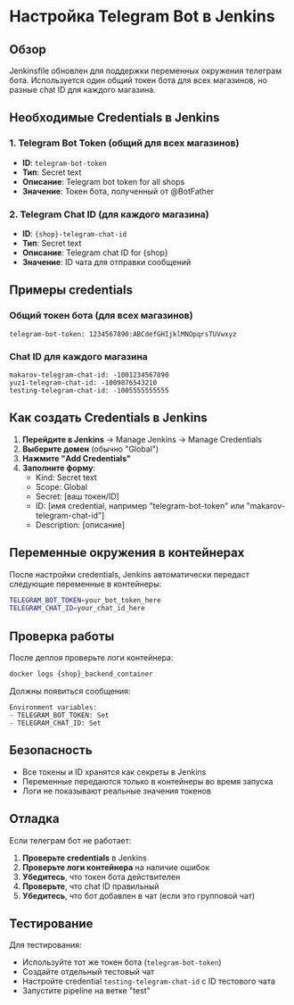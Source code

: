 # Настройка Telegram Bot в Jenkins

## Обзор

Jenkinsfile обновлен для поддержки переменных окружения телеграм бота. Используется один общий токен бота для всех магазинов, но разные chat ID для каждого магазина.

## Необходимые Credentials в Jenkins

### 1. Telegram Bot Token (общий для всех магазинов)

- **ID**: `telegram-bot-token`
- **Тип**: Secret text
- **Описание**: Telegram bot token for all shops
- **Значение**: Токен бота, полученный от @BotFather

### 2. Telegram Chat ID (для каждого магазина)

- **ID**: `{shop}-telegram-chat-id`
- **Тип**: Secret text
- **Описание**: Telegram chat ID for {shop}
- **Значение**: ID чата для отправки сообщений

## Примеры credentials

### Общий токен бота (для всех магазинов)

```
telegram-bot-token: 1234567890:ABCdefGHIjklMNOpqrsTUVwxyz
```

### Chat ID для каждого магазина

```
makarov-telegram-chat-id: -1001234567890
yuz1-telegram-chat-id: -1009876543210
testing-telegram-chat-id: -1005555555555
```

## Как создать Credentials в Jenkins

1. **Перейдите в Jenkins** → Manage Jenkins → Manage Credentials
2. **Выберите домен** (обычно "Global")
3. **Нажмите "Add Credentials"**
4. **Заполните форму**:
   - Kind: Secret text
   - Scope: Global
   - Secret: [ваш токен/ID]
   - ID: [имя credential, например "telegram-bot-token" или "makarov-telegram-chat-id"]
   - Description: [описание]

## Переменные окружения в контейнерах

После настройки credentials, Jenkins автоматически передаст следующие переменные в контейнеры:

```bash
TELEGRAM_BOT_TOKEN=your_bot_token_here
TELEGRAM_CHAT_ID=your_chat_id_here
```

## Проверка работы

После деплоя проверьте логи контейнера:

```bash
docker logs {shop}_backend_container
```

Должны появиться сообщения:

```
Environment variables:
- TELEGRAM_BOT_TOKEN: Set
- TELEGRAM_CHAT_ID: Set
```

## Безопасность

- Все токены и ID хранятся как секреты в Jenkins
- Переменные передаются только в контейнеры во время запуска
- Логи не показывают реальные значения токенов

## Отладка

Если телеграм бот не работает:

1. **Проверьте credentials** в Jenkins
2. **Проверьте логи контейнера** на наличие ошибок
3. **Убедитесь**, что токен бота действителен
4. **Проверьте**, что chat ID правильный
5. **Убедитесь**, что бот добавлен в чат (если это групповой чат)

## Тестирование

Для тестирования:

- Используйте тот же токен бота (`telegram-bot-token`)
- Создайте отдельный тестовый чат
- Настройте credential `testing-telegram-chat-id` с ID тестового чата
- Запустите pipeline на ветке "test"
